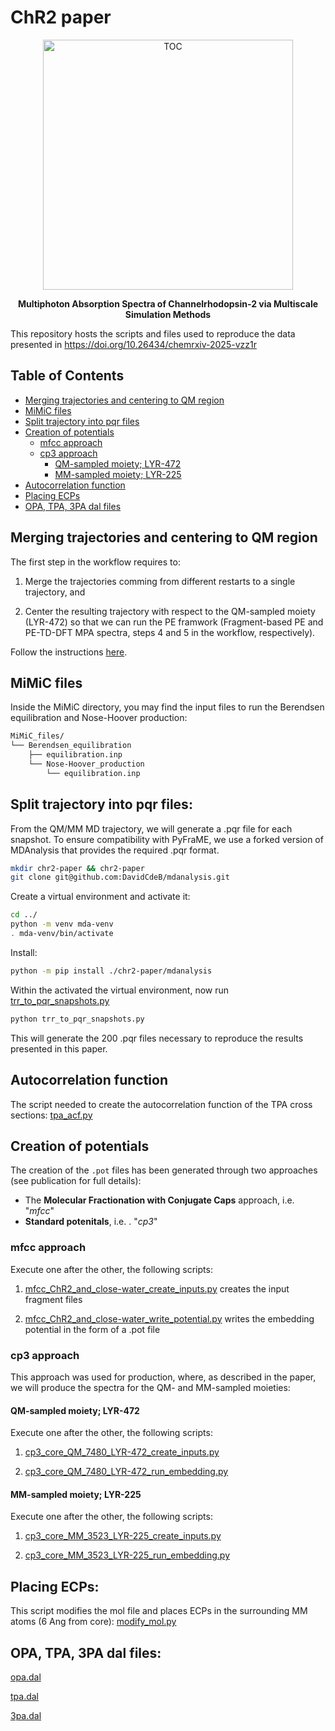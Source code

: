 # ChR2 paper

<div align="center">
  <img src="./TOC-ChR2-multiphoton.png" width="400px" alt="TOC" />
  <p><strong>Multiphoton Absorption Spectra of Channelrhodopsin-2 via Multiscale Simulation Methods</strong></p>
</div>

This repository hosts the scripts and files used to reproduce the data presented in https://doi.org/10.26434/chemrxiv-2025-vzz1r

## Table of Contents

- [Merging trajectories and centering to QM region](#merging-trajectories-and-centering-to-qm-region)
- [MiMiC files](#mimic-files)
- [Split trajectory into pqr files](#split-trajectory-into-pqr-files)
- [Creation of potentials](#creation-of-potentials)
    - [mfcc approach](#mfcc-approach)
    - [cp3 approach](#cp3-approach)
        - [QM-sampled moiety; LYR-472](#qm-sampled-moiety-lyr-472)
        - [MM-sampled moiety; LYR-225](#mm-sampled-moiety-lyr-225)
- [Autocorrelation function](#autocorrelation-function)
- [Placing ECPs](#placing-ecps)
- [OPA, TPA, 3PA dal files](#opa-tpa-3pa-dal-files)


## Merging trajectories and centering to QM region

The first step in the workflow requires to:

1. Merge the trajectories comming from different restarts to a single trajectory, and 

2. Center the resulting trajectory with respect to the QM-sampled moiety (LYR-472) so that we can run the PE framwork (Fragment-based PE and PE-TD-DFT MPA spectra, steps 4 and 5 in the workflow, respectively). 

Follow the instructions [here](./Merging_and_centering_trajectory.ipynb).

## MiMiC files

Inside the MiMiC directory, you may find the input files to run the Berendsen equilibration and Nose-Hoover production:

```bash
MiMiC_files/
└── Berendsen_equilibration
    ├── equilibration.inp
    └── Nose-Hoover_production
        └── equilibration.inp
```



## Split trajectory into pqr files:

From the QM/MM MD trajectory, we will generate a .pqr file for each snapshot. To ensure compatibility with PyFraME, we use a forked version of MDAnalysis that provides the required .pqr format. 

```bash
mkdir chr2-paper && chr2-paper
git clone git@github.com:DavidCdeB/mdanalysis.git
```

Create a virtual environment and activate it:

```bash
cd ../
python -m venv mda-venv
. mda-venv/bin/activate
```

Install:

```bash
python -m pip install ./chr2-paper/mdanalysis
```

Within the activated the virtual environment, now run [trr_to_pqr_snapshots.py](./trr_to_pqr_snapshots.py)

```bash
python trr_to_pqr_snapshots.py
```

This will generate the 200 .pqr files necessary to reproduce the results presented in this paper.

## Autocorrelation function

The script needed to create the autocorrelation function of the TPA cross sections: [tpa_acf.py](./tpa_acf.py)


## Creation of potentials

The creation of the `.pot` files has been generated through two approaches (see publication for full details):

- The __Molecular Fractionation with Conjugate Caps__ approach, i.e. "*mfcc*"
- __Standard potenitals__,  i.e. . "*cp3*" 


### mfcc approach

Execute one after the other, the following scripts:

1. [mfcc_ChR2_and_close-water_create_inputs.py](./mfcc_ChR2_and_close-water_create_inputs.py) creates the input fragment files

2. [mfcc_ChR2_and_close-water_write_potential.py](./mfcc_ChR2_and_close-water_write_potential.py) writes the embedding potential in the form of a .pot file


### cp3 approach

This approach was used for production, where, as described in the paper, we will produce the spectra for the QM- and MM-sampled moieties:

#### QM-sampled moiety; LYR-472

Execute one after the other, the following scripts:

1. [cp3_core_QM_7480_LYR-472_create_inputs.py](./cp3_core_QM_7480_LYR-472_create_inputs.py)

2. [cp3_core_QM_7480_LYR-472_run_embedding.py](./cp3_core_QM_7480_LYR-472_run_embedding.py)

#### MM-sampled moiety; LYR-225

Execute one after the other, the following scripts:


1. [cp3_core_MM_3523_LYR-225_create_inputs.py](./cp3_core_MM_3523_LYR-225_create_inputs.py)

2. [cp3_core_MM_3523_LYR-225_run_embedding.py](./cp3_core_MM_3523_LYR-225_run_embedding.py)


## Placing ECPs:

This script modifies the mol file and places ECPs in the surrounding MM atoms (6 Ang from core): [modify_mol.py](./modify_mol.py)


## OPA, TPA, 3PA dal files:

[opa.dal](./opa.dal)

[tpa.dal](./tpa.dal)

[3pa.dal](./3pa.dal)

